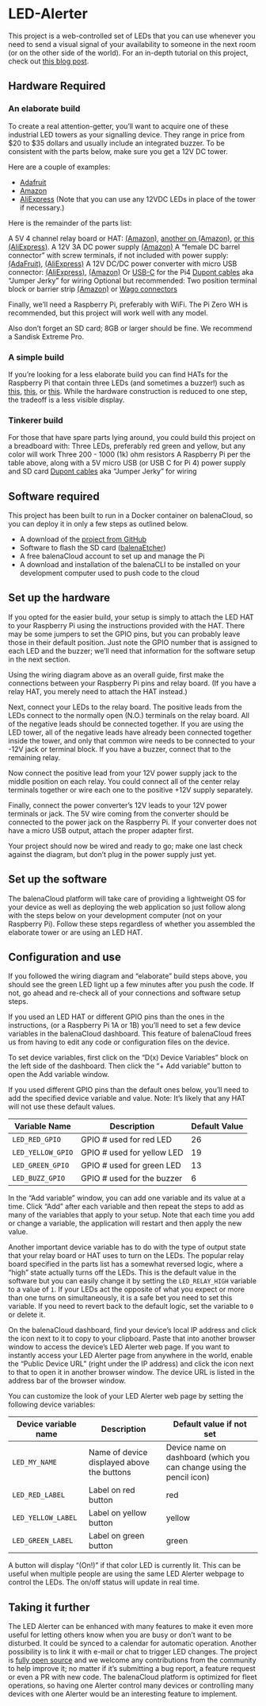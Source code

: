 # LED-Alerter
This project is a web-controlled set of LEDs that you can use whenever you need to send a visual signal of your availability to someone in the next room (or on the other side of the world). For an in-depth tutorial on this project, check out [this blog post](https://www.balena.io/blog/build-an-led-alerter-for-your-remote-work-office-setup/).

## Hardware Required
### An elaborate build

To create a real attention-getter, you’ll want to acquire one of these industrial LED towers as your signalling device. They range in price from $20 to $35 dollars and usually include an integrated buzzer. To be consistent with the parts below, make sure you get a 12V DC tower.


Here are a couple of examples:
* [Adafruit](https://www.adafruit.com/product/2993)
* [Amazon](https://www.amazon.com/gp/product/B07DN3RH8B/ref=ppx_yo_dt_b_asin_title_o08_s00?ie=UTF8&psc=1) 
* [AliExpress](https://www.aliexpress.com/item/32958385293.html)
(Note that you can use any 12VDC LEDs in place of the tower if necessary.)

Here is the remainder of the parts list:


A 5V 4 channel relay board or HAT: [(Amazon)](https://www.amazon.com/PiRelay-EXPANSION-RASPBERRY-Raspberry-Components/dp/B077LV4F1B/ref=sr_1_5?keywords=relay+hat&qid=1585456712&sr=8-5), [another on (Amazon)](https://www.amazon.com/JBtek-Channel-Module-Arduino-Raspberry/dp/B00KTEN3TM/ref=sr_1_7?keywords=relay+hat&qid=1585456712&sr=8-7), [or this (AliExpress)](https://www.aliexpress.com/item/32918136701.html). 
A 12V 3A DC power supply [(Amazon)](https://www.amazon.com/PiRelay-EXPANSION-RASPBERRY-Raspberry-Components/dp/B077LV4F1B/ref=sr_1_5?keywords=relay+hat&qid=1585456712&sr=8-5)
A “female DC barrel connector” with screw terminals, if not included with power supply: [(AdaFruit)](https://www.adafruit.com/product/368), [(AliExpress)](https://www.aliexpress.com/item/4000749006888.html)
A 12V DC/DC power converter with micro USB connector: [(AliExpress)](https://www.aliexpress.com/item/32958965769.html), [(Amazon)](https://www.amazon.com/dp/B01MEESLZ6) Or [USB-C](https://www.amazon.com/gp/product/B07ZQB6S3L/ref=ppx_yo_dt_b_asin_title_o01_s00?ie=UTF8&psc=1) for the Pi4
[Dupont cables](https://www.amazon.com/dp/B077NH83CJ) aka “Jumper Jerky” for wiring
Optional but recommended: Two position terminal block or barrier strip [(Amazon)](https://www.amazon.com/NTE-Electronics-25-B600-02-25-B600-Terminal/dp/B0084LH514) or [Wago connectors](https://www.aliexpress.com/item/4000801547709.html)  

Finally, we’ll need a Raspberry Pi, preferably with WiFi. The Pi Zero WH is recommended, but this project will work well with any model.

Also don’t forget an SD card; 8GB or larger should be fine. We recommend a Sandisk Extreme Pro.

### A simple build
If you’re looking for a less elaborate build you can find HATs for the Raspberry Pi that contain three LEDs (and sometimes a buzzer!) such as [this](https://shop.sb-components.co.uk/products/pitraffic), [this](https://thepihut.com/products/jam-hat), or [this](https://shop.pimoroni.com/products/pistop-traffic-light-add-on-for-raspberry-pi). While the hardware construction is reduced to one step, the tradeoff is a less visible display.

### Tinkerer build
For those that have spare parts lying around, you could build this project on a breadboard with:
Three LEDs, preferably red green and yellow, but any color will work
Three 200 - 1000 (1k) ohm resistors
A Raspberry Pi per the table above, along with a 5V micro USB (or USB C for Pi 4) power supply and SD card
[Dupont cables](https://www.amazon.com/dp/B077NH83CJ) aka “Jumper Jerky” for wiring

## Software required
This project has been built to run in a Docker container on balenaCloud, so you can deploy it in only a few steps as outlined below.
* A download of the [project from GitHub](https://github.com/balena-io-playground/LED-Alerter)
* Software to flash the SD card ([balenaEtcher](https://www.balena.io/etcher/))
* A free balenaCloud account to set up and manage the Pi
* A download and installation of the balenaCLI to be installed on your development computer used to push code to the cloud

## Set up the hardware
If you opted for the easier build, your setup is simply to attach the LED HAT to your Raspberry Pi using the instructions provided with the HAT. There may be some jumpers to set the GPIO pins, but you can probably leave those in their default position. Just note the GPIO number that is assigned to each LED and the buzzer; we’ll need that information for the software setup in the next section.

Using the wiring diagram above as an overall guide, first make the connections between your Raspberry Pi pins and relay board. (If you have a relay HAT, you merely need to attach the HAT instead.) 

Next, connect your LEDs to the relay board. The positive leads from the LEDs connect to the normally open (N.O.) terminals on the relay board. All of the negative leads should be connected together. If you are using the LED tower, all of the negative leads have already been connected together inside the tower, and only that common wire needs to be connected to your -12V jack or terminal block. If you have a buzzer, connect that to the remaining relay.

Now connect the positive lead from your 12V power supply jack to the middle position on each relay. You could connect all of the center relay terminals together or wire each one to the positive +12V supply separately.

Finally, connect the power converter’s 12V leads to your 12V power terminals or jack. The 5V wire coming from the converter should be connected to the power jack on the Raspberry Pi. If your converter does not have a micro USB output, attach the proper adapter first.

Your project should now be wired and ready to go; make one last check against the diagram, but don’t plug in the power supply just yet.


## Set up the software
The balenaCloud platform will take care of providing a lightweight OS for your device as well as deploying the web application so just follow along with the steps below on your development computer (not on your Raspberry Pi). Follow these steps regardless of whether you assembled the elaborate tower or are using an LED HAT.

## Configuration and use
If you followed the wiring diagram and “elaborate” build steps above, you should see the green LED light up a few minutes after you push the code. If not, go ahead and re-check all of your connections and software setup steps.

If you used an LED HAT or different GPIO pins than the ones in the instructions, (or a Raspberry Pi 1A or 1B) you’ll need to set a few device variables in the balenaCloud dashboard. This feature of balenaCloud frees us from having to edit any code or configuration files on the device. 

To set device variables, first click on the “D(x) Device Variables” block on the left side of the dashboard. Then click the “+ Add variable” button to open the Add variable window.

If you used different GPIO pins than the default ones below, you’ll need to add the specified device variable and value. Note: It’s likely that any HAT will not use these default values.


| Variable Name | Description | Default Value |
| ------------- | ----------- | ------------- |
| `LED_RED_GPIO` | GPIO # used for red LED | 26 |
| `LED_YELLOW_GPIO` | GPIO # used for yellow LED | 19 |
| `LED_GREEN_GPIO` | GPIO # used for green LED | 13 |
| `LED_BUZZ_GPIO` | GPIO # used for the buzzer | 6 |

In the “Add variable” window, you can add one variable and its value at a time. Click “Add” after each variable and then repeat the steps to add as many of the variables that apply to your setup. Note that each time you add or change a variable, the application will restart and then apply the new value.

Another important device variable has to do with the type of output state that your relay board or HAT uses to turn on the LEDs. The popular relay board specified in the parts list has a somewhat reversed logic, where a “high” state actually turns off the LEDs. This is the default value in the software but you can easily change it by setting the `LED_RELAY_HIGH` variable to a value of `1`. If your LEDs act the opposite of what you expect or more than one turns on simultaneously, it is a safe bet you need to set this variable. If you need to revert back to the default logic, set the variable to `0` or delete it.

On the balenaCloud dashboard, find your device’s local IP address and click the icon next to it to copy to your clipboard. Paste that into another browser window to access the device’s LED Alerter web page. If you want to instantly access your LED Alerter page from anywhere in the world, enable the “Public Device URL” (right under the IP address) and click the icon next to that to open it in another browser window. The device URL is listed in the address bar of the browser window.

You can customize the look of your LED Alerter web page by setting the following device variables:


| Device variable name | Description | Default value if not set |
| -------------------- | ----------- | ------------------------ |
|`LED_MY_NAME` | Name of device displayed above the buttons | Device name on dashboard (which you can change using the pencil icon) |
| `LED_RED_LABEL` | Label on red button | red |
| `LED_YELLOW_LABEL` | Label on yellow button | yellow |
| `LED_GREEN_LABEL` | Label on green button | green |


A button will display “(On!)” if that color LED is currently lit. This can be useful when multiple people are using the same LED Alerter webpage to control the LEDs. The on/off status will update in real time.


## Taking it further
The LED Alerter can be enhanced with many features to make it even more useful for letting others know when you are busy or don’t want to be disturbed. It could be synced to a calendar for automatic operation. Another possibility is to link it with e-mail or chat to trigger LED changes. The project is [fully open source](https://github.com/balena-io-playground/LED-Alerter) and we welcome any contributions from the community to help improve it; no matter if it’s submitting a bug report, a feature request or even a PR with new code. The balenaCloud platform is optimized for fleet operations, so having one Alerter control many devices or controlling many devices with one Alerter would be an interesting feature to implement.


